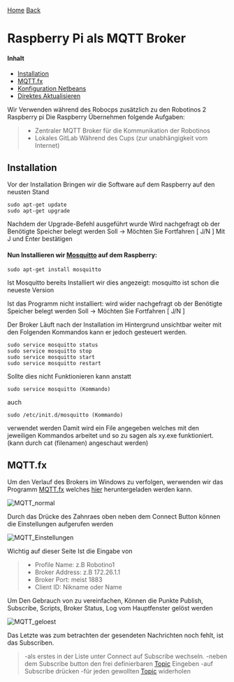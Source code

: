 [Home](home) [Back](WikiSolidus)


Raspberry Pi als MQTT Broker
===================

#### Inhalt
- <a href="#in">Installation</a>
- <a href="#mq">MQTT.fx</a>
- <a href="#kn">Konfiguration Netbeans</a>
- <a href="#da">Direktes Aktualisieren</a>


Wir Verwenden während des Robocps zusätzlich zu den Robotinos 2 Raspberry pi
Die Raspberry Übernehmen folgende Aufgaben:
> - Zentraler MQTT Broker für die Kommunikation der Robotinos
> - Lokales GitLab Während des Cups (zur unabhängigkeit vom Internet)




## <a name="in">Installation
Vor der Installation Bringen wir die Software auf dem Raspberry auf den neusten Stand
```
sudo apt-get update
sudo apt-get upgrade
```
Nachdem der Upgrade-Befehl ausgeführt wurde Wird nachgefragt ob der Benötigte Speicher belegt werden Soll -> Möchten Sie Fortfahren [ J/N ] 
Mit J und Enter bestätigen  


#### Nun Installieren wir [Mosquitto](http://mosquitto.org/) auf dem Raspberry:
```
sudo apt-get install mosquitto
```
Ist Mosquitto bereits Installiert wir dies angezeigt:
mosquitto ist schon die neueste Version  

Ist das Programm nicht installiert: 
wird wider nachgefragt ob der Benötigte Speicher belegt werden Soll -> Möchten Sie Fortfahren [ J/N ]

Der Broker Läuft nach der Installation im Hintergrund unsichtbar weiter
mit den Folgenden Kommandos kann er jedoch gesteuert werden.
```
sudo service mosquitto status
sudo service mosquitto stop
sudo service mosquitto start
sudo service mosquitto restart
```

Sollte dies nicht Funktionieren kann anstatt
```
sudo service mosquitto (Kommando)
```
auch
```
sudo /etc/init.d/mosquitto (Kommando)
```
verwendet werden
Damit wird ein File angegeben welches mit den jeweiligen Kommandos arbeitet
und so zu sagen als xy.exe funktioniert. (kann durch cat (filenamen) angeschaut werden)


## <a name="mq">MQTT.fx
Um den Verlauf des Brokers im Windows zu verfolgen, werwenden wir das Programm [MQTT.fx](http://mqttfx.jfx4ee.org/)
welches [hier](http://mqttfx.jfx4ee.org/index.php/download) heruntergeladen werden kann.


![MQTT_normal](https://gitlab.com/solidus/hefei/uploads/a1f9093c81be329464f6b2b3f4639c50/MQTT_normal.PNG)

Durch das Drücke des Zahnraes oben neben dem Connect Button können die Einstellungen aufgerufen werden 

![MQTT_Einstellungen](https://gitlab.com/solidus/hefei/uploads/fc23289a0f0d22940460cd05d170575e/MQTT_Einstellungen.PNG)

Wichtig auf dieser Seite Ist die Eingabe von
>- Profile Name:  z.B   Robotino1
>- Broker Address: z.B  172.26.1.1
>- Broker Port:   meist 1883
>- Client ID: Nikname oder Name

Um Den Gebrauch von zu vereinfachen, Können die Punkte Publish, Subscribe, Scripts, Broker Status, Log vom Hauptfenster gelöst werden

![MQTT_geloest](https://gitlab.com/solidus/hefei/uploads/2bcd22efc9341ab68564155e439a0cc8/MQTT_geloest.PNG)

Das Letzte was zum betrachten der gesendeten Nachrichten noch fehlt, ist das Subscriben.

>-als erstes in der Liste unter Connect auf  Subscribe wechseln.
>-neben dem Subscribe button den frei definierbaren [Topic](MqttTopics) Eingeben
>-auf Subscribe drücken
>-für jeden gewollten [Topic](MqttTopics) widerholen




